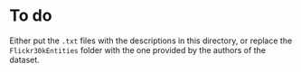 # To do

Either put the `.txt` files with the descriptions in this directory, or replace the
`Flickr30kEntities` folder with the one provided by the authors of the dataset.
